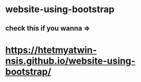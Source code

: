 # website-using-bootstrap
## check this if you wanna =>
# https://htetmyatwin-nsis.github.io/website-using-bootstrap/
